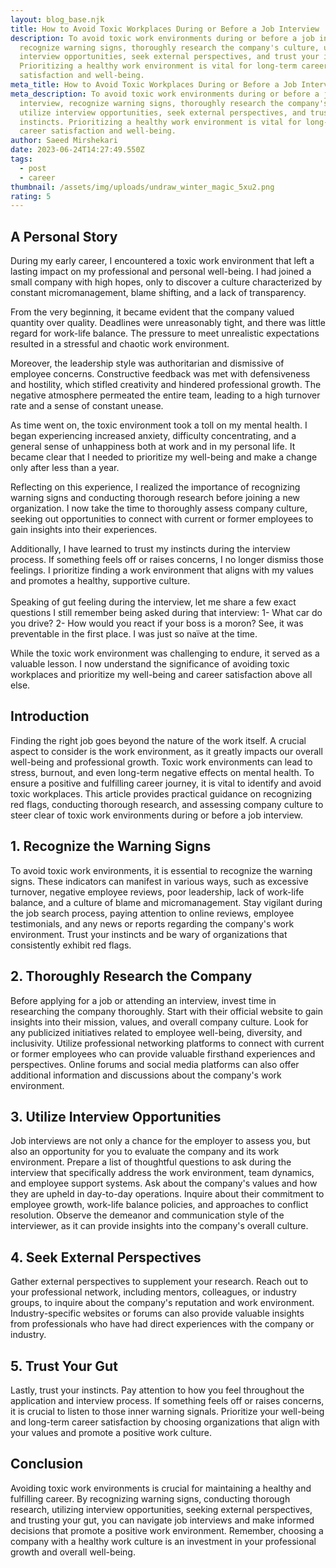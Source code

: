 ```yaml
---
layout: blog_base.njk
title: How to Avoid Toxic Workplaces During or Before a Job Interview
description: To avoid toxic work environments during or before a job interview,
  recognize warning signs, thoroughly research the company's culture, utilize
  interview opportunities, seek external perspectives, and trust your instincts.
  Prioritizing a healthy work environment is vital for long-term career
  satisfaction and well-being.
meta_title: How to Avoid Toxic Workplaces During or Before a Job Interview
meta_description: To avoid toxic work environments during or before a job
  interview, recognize warning signs, thoroughly research the company's culture,
  utilize interview opportunities, seek external perspectives, and trust your
  instincts. Prioritizing a healthy work environment is vital for long-term
  career satisfaction and well-being.
author: Saeed Mirshekari
date: 2023-06-24T14:27:49.550Z
tags:
  - post
  - career
thumbnail: /assets/img/uploads/undraw_winter_magic_5xu2.png
rating: 5
---
```

<h2>A Personal Story</h2>

During my early career, I encountered a toxic work environment that left a lasting impact on my professional and personal well-being. I had joined a small company with high hopes, only to discover a culture characterized by constant micromanagement, blame shifting, and a lack of transparency.

From the very beginning, it became evident that the company valued quantity over quality. Deadlines were unreasonably tight, and there was little regard for work-life balance. The pressure to meet unrealistic expectations resulted in a stressful and chaotic work environment.

Moreover, the leadership style was authoritarian and dismissive of employee concerns. Constructive feedback was met with defensiveness and hostility, which stifled creativity and hindered professional growth. The negative atmosphere permeated the entire team, leading to a high turnover rate and a sense of constant unease.

As time went on, the toxic environment took a toll on my mental health. I began experiencing increased anxiety, difficulty concentrating, and a general sense of unhappiness both at work and in my personal life. It became clear that I needed to prioritize my well-being and make a change only after less than a year.

Reflecting on this experience, I realized the importance of recognizing warning signs and conducting thorough research before joining a new organization. I now take the time to thoroughly assess company culture, seeking out opportunities to connect with current or former employees to gain insights into their experiences.

Additionally, I have learned to trust my instincts during the interview process. If something feels off or raises concerns, I no longer dismiss those feelings. I prioritize finding a work environment that aligns with my values and promotes a healthy, supportive culture.\
\
Speaking of gut feeling during the interview, let me share a few exact questions I still remember being asked during that interview: 1- What car do you drive? 2- How would you react if your boss is a moron? See, it was preventable in the first place. I was just so naïve at the time.

While the toxic work environment was challenging to endure, it served as a valuable lesson. I now understand the significance of avoiding toxic workplaces and prioritize my well-being and career satisfaction above all else.

<h2> Introduction</h2>

Finding the right job goes beyond the nature of the work itself. A crucial aspect to consider is the work environment, as it greatly impacts our overall well-being and professional growth. Toxic work environments can lead to stress, burnout, and even long-term negative effects on mental health. To ensure a positive and fulfilling career journey, it is vital to identify and avoid toxic workplaces. This article provides practical guidance on recognizing red flags, conducting thorough research, and assessing company culture to steer clear of toxic work environments during or before a job interview.

<h2> 1. Recognize the Warning Signs</h2>

To avoid toxic work environments, it is essential to recognize the warning signs. These indicators can manifest in various ways, such as excessive turnover, negative employee reviews, poor leadership, lack of work-life balance, and a culture of blame and micromanagement. Stay vigilant during the job search process, paying attention to online reviews, employee testimonials, and any news or reports regarding the company's work environment. Trust your instincts and be wary of organizations that consistently exhibit red flags.



<h2> 2. Thoroughly Research the Company</h2>

Before applying for a job or attending an interview, invest time in researching the company thoroughly. Start with their official website to gain insights into their mission, values, and overall company culture. Look for any publicized initiatives related to employee well-being, diversity, and inclusivity. Utilize professional networking platforms to connect with current or former employees who can provide valuable firsthand experiences and perspectives. Online forums and social media platforms can also offer additional information and discussions about the company's work environment.



<h2> 3. Utilize Interview Opportunities</h2>

Job interviews are not only a chance for the employer to assess you, but also an opportunity for you to evaluate the company and its work environment. Prepare a list of thoughtful questions to ask during the interview that specifically address the work environment, team dynamics, and employee support systems. Ask about the company's values and how they are upheld in day-to-day operations. Inquire about their commitment to employee growth, work-life balance policies, and approaches to conflict resolution. Observe the demeanor and communication style of the interviewer, as it can provide insights into the company's overall culture.

<h2> 4. Seek External Perspectives</h2>

Gather external perspectives to supplement your research. Reach out to your professional network, including mentors, colleagues, or industry groups, to inquire about the company's reputation and work environment. Industry-specific websites or forums can also provide valuable insights from professionals who have had direct experiences with the company or industry.



<h2> 5. Trust Your Gut</h2>

Lastly, trust your instincts. Pay attention to how you feel throughout the application and interview process. If something feels off or raises concerns, it is crucial to listen to those inner warning signals. Prioritize your well-being and long-term career satisfaction by choosing organizations that align with your values and promote a positive work culture.

<h2> Conclusion</h2>

Avoiding toxic work environments is crucial for maintaining a healthy and fulfilling career. By recognizing warning signs, conducting thorough research, utilizing interview opportunities, seeking external perspectives, and trusting your gut, you can navigate job interviews and make informed decisions that promote a positive work environment. Remember, choosing a company with a healthy work culture is an investment in your professional growth and overall well-being.
